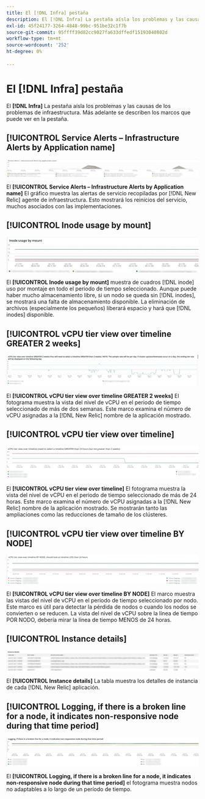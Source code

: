 ```yaml
---
title: El [!DNL Infra] pestaña
description: El [!DNL Infra] La pestaña aísla los problemas y las causas de los problemas de infraestructura.
exl-id: 45f24177-3264-4848-99bc-951be32c1f7b
source-git-commit: 95ffff39d82cc9027fa633dffedf15193040802d
workflow-type: tm+mt
source-wordcount: '252'
ht-degree: 0%

---
```


# El [!DNL Infra] pestaña

El **[!DNL Infra]** La pestaña aísla los problemas y las causas de los problemas de infraestructura. Más adelante se describen los marcos que puede ver en la pestaña.

## [!UICONTROL Service Alerts – Infrastructure Alerts by Application name]

![Alertas de servicio](../../assets/tools/observation-for-adobe-commerce/service-alerts.jpg)

El **[!UICONTROL Service Alerts – Infrastructure Alerts by Application name]** El gráfico muestra las alertas de servicio recopiladas por [!DNL New Relic] agente de infraestructura. Esto mostrará los reinicios del servicio, muchos asociados con las implementaciones.

## [!UICONTROL Inode usage by mount]

![Uso del nodo por montaje](../../assets/tools/observation-for-adobe-commerce/inode-usage-mount.jpg)

El **[!UICONTROL Inode usage by mount]** muestra de cuadros [!DNL inode] uso por montaje en todo el periodo de tiempo seleccionado. Aunque puede haber mucho almacenamiento libre, si un nodo se queda sin [!DNL inodes], se mostrará una falta de almacenamiento disponible. La eliminación de archivos (especialmente los pequeños) liberará espacio y hará que [!DNL inodes] disponible.

## [!UICONTROL vCPU tier view over timeline GREATER 2 weeks]

![Vista del nivel de vCPU en el cronograma en las BUENAS dos semanas](../../assets/tools/observation-for-adobe-commerce/vCPU-tier.jpg)

El **[!UICONTROL vCPU tier view over timeline GREATER 2 weeks]** El fotograma muestra la vista del nivel de vCPU en el periodo de tiempo seleccionado de más de dos semanas. Este marco examina el número de vCPU asignadas a la [!DNL New Relic] nombre de la aplicación mostrado.

## [!UICONTROL vCPU tier view over timeline]

![Vista de nivel de vCPU en línea de tiempo](../../assets/tools/observation-for-adobe-commerce/vcpu-tier-24.jpg)

El **[!UICONTROL vCPU tier view over timeline]** El fotograma muestra la vista del nivel de vCPU en el periodo de tiempo seleccionado de más de 24 horas. Este marco examina el número de vCPU asignadas a la [!DNL New Relic] nombre de la aplicación mostrado. Se mostrarán tanto las ampliaciones como las reducciones de tamaño de los clústeres.

## [!UICONTROL vCPU tier view over timeline BY NODE]

![Vista del nivel de vCPU en la cronología por NODO](../../assets/tools/observation-for-adobe-commerce/infra_by_node.png)

El **[!UICONTROL vCPU tier view over timeline BY NODE]** El marco muestra las vistas del nivel de vCPU en el periodo de tiempo seleccionado por nodo. Este marco es útil para detectar la pérdida de nodos o cuando los nodos se convierten o se reducen. La vista del nivel de vCPU sobre la línea de tiempo POR NODO, debería mirar la línea de tiempo MENOS de 24 horas.

## [!UICONTROL Instance details]

![Detalles de instancia](../../assets/tools/observation-for-adobe-commerce/instance-details.jpg)

El **[!UICONTROL Instance details]** La tabla muestra los detalles de instancia de cada [!DNL New Relic] aplicación.

## [!UICONTROL Logging, if there is a broken line for a node, it indicates non-responsive node during that time period]

![non-responsive-node](../../assets/tools/observation-for-adobe-commerce/non-responsive-node.jpg)

El **[!UICONTROL Logging, if there is a broken line for a node, it indicates non-responsive node during that time period]** el fotograma muestra nodos no adaptables a lo largo de un período de tiempo.
